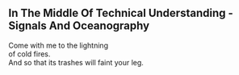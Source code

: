 In The Middle Of Technical Understanding - Signals And Oceanography
-------------------------------------------------------------------
Come with me to the lightning  
of cold fires.  
And so that its trashes will faint your leg.  
